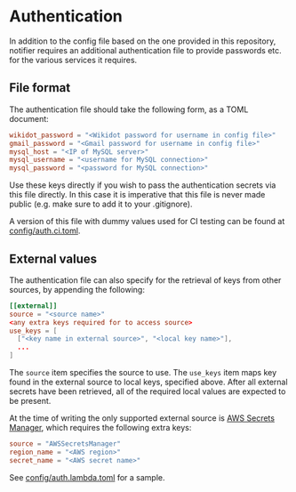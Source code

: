 # Authentication

In addition to the config file based on the one provided in this
repository, notifier requires an additional authentication file to provide
passwords etc. for the various services it requires.

## File format

The authentication file should take the following form, as a TOML document:

```toml
wikidot_password = "<Wikidot password for username in config file>"
gmail_password = "<Gmail password for username in config file>"
mysql_host = "<IP of MySQL server>"
mysql_username = "<username for MySQL connection>"
mysql_password = "<password for MySQL connection>"
```

Use these keys directly if you wish to pass the authentication secrets via
this file directly. In this case it is imperative that this file is never
made public (e.g. make sure to add it to your .gitignore).

A version of this file with dummy values used for CI testing can be found
at [config/auth.ci.toml](/config/auth.ci.toml).

## External values

The authentication file can also specify for the retrieval of keys from
other sources, by appending the following:

```toml
[[external]]
source = "<source name>"
<any extra keys required for to access source>
use_keys = [
  ["<key name in external source>", "<local key name>"],
  ...
]
```

The `source` item specifies the source to use. The `use_keys` item maps key
found in the external source to local keys, specified above. After all
external secrets have been retrieved, all of the required local values are
expected to be present.

At the time of writing the only supported external source is
[AWS Secrets Manager](https://aws.amazon.com/secrets-manager/), which
requires the following extra keys:

```toml
source = "AWSSecretsManager"
region_name = "<AWS region>"
secret_name = "<AWS secret name>"
```

See [config/auth.lambda.toml](/config/auth.lambda.toml) for a sample.